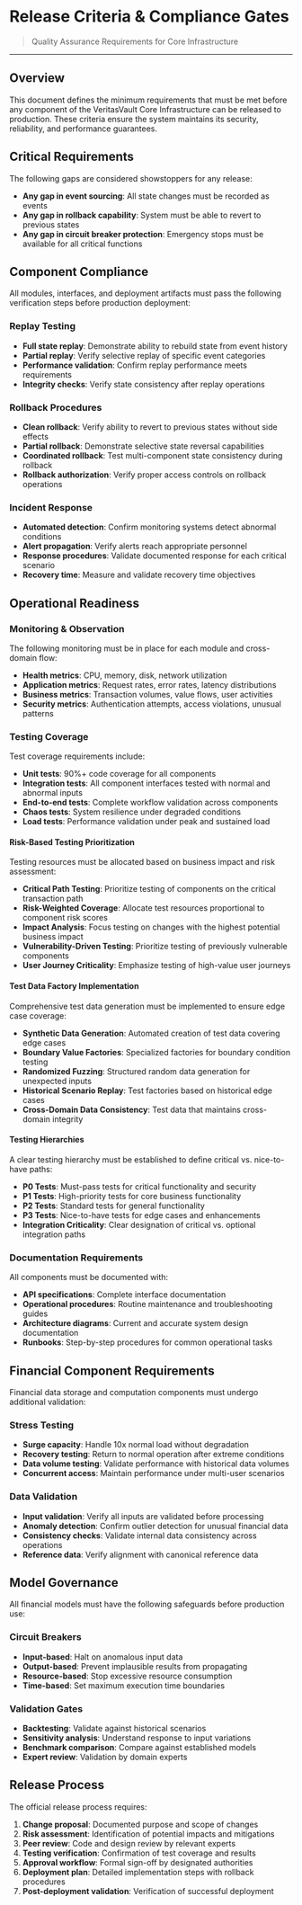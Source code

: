 # Release Criteria & Compliance Gates

> Quality Assurance Requirements for Core Infrastructure

---

## Overview

This document defines the minimum requirements that must be met before any component of the VeritasVault Core Infrastructure can be released to production. These criteria ensure the system maintains its security, reliability, and performance guarantees.

## Critical Requirements

The following gaps are considered showstoppers for any release:

* **Any gap in event sourcing**: All state changes must be recorded as events
* **Any gap in rollback capability**: System must be able to revert to previous states
* **Any gap in circuit breaker protection**: Emergency stops must be available for all critical functions

## Component Compliance

All modules, interfaces, and deployment artifacts must pass the following verification steps before production deployment:

### Replay Testing

* **Full state replay**: Demonstrate ability to rebuild state from event history
* **Partial replay**: Verify selective replay of specific event categories
* **Performance validation**: Confirm replay performance meets requirements
* **Integrity checks**: Verify state consistency after replay operations

### Rollback Procedures

* **Clean rollback**: Verify ability to revert to previous states without side effects
* **Partial rollback**: Demonstrate selective state reversal capabilities
* **Coordinated rollback**: Test multi-component state consistency during rollback
* **Rollback authorization**: Verify proper access controls on rollback operations

### Incident Response

* **Automated detection**: Confirm monitoring systems detect abnormal conditions
* **Alert propagation**: Verify alerts reach appropriate personnel
* **Response procedures**: Validate documented response for each critical scenario
* **Recovery time**: Measure and validate recovery time objectives

## Operational Readiness

### Monitoring & Observation

The following monitoring must be in place for each module and cross-domain flow:

* **Health metrics**: CPU, memory, disk, network utilization
* **Application metrics**: Request rates, error rates, latency distributions
* **Business metrics**: Transaction volumes, value flows, user activities
* **Security metrics**: Authentication attempts, access violations, unusual patterns

### Testing Coverage

Test coverage requirements include:

* **Unit tests**: 90%+ code coverage for all components
* **Integration tests**: All component interfaces tested with normal and abnormal inputs
* **End-to-end tests**: Complete workflow validation across components
* **Chaos tests**: System resilience under degraded conditions
* **Load tests**: Performance validation under peak and sustained load

#### Risk-Based Testing Prioritization

Testing resources must be allocated based on business impact and risk assessment:

* **Critical Path Testing**: Prioritize testing of components on the critical transaction path
* **Risk-Weighted Coverage**: Allocate test resources proportional to component risk scores
* **Impact Analysis**: Focus testing on changes with the highest potential business impact
* **Vulnerability-Driven Testing**: Prioritize testing of previously vulnerable components
* **User Journey Criticality**: Emphasize testing of high-value user journeys

#### Test Data Factory Implementation

Comprehensive test data generation must be implemented to ensure edge case coverage:

* **Synthetic Data Generation**: Automated creation of test data covering edge cases
* **Boundary Value Factories**: Specialized factories for boundary condition testing
* **Randomized Fuzzing**: Structured random data generation for unexpected inputs
* **Historical Scenario Replay**: Test factories based on historical edge cases
* **Cross-Domain Data Consistency**: Test data that maintains cross-domain integrity

#### Testing Hierarchies

A clear testing hierarchy must be established to define critical vs. nice-to-have paths:

* **P0 Tests**: Must-pass tests for critical functionality and security
* **P1 Tests**: High-priority tests for core business functionality
* **P2 Tests**: Standard tests for general functionality
* **P3 Tests**: Nice-to-have tests for edge cases and enhancements
* **Integration Criticality**: Clear designation of critical vs. optional integration paths

### Documentation Requirements

All components must be documented with:

* **API specifications**: Complete interface documentation
* **Operational procedures**: Routine maintenance and troubleshooting guides
* **Architecture diagrams**: Current and accurate system design documentation
* **Runbooks**: Step-by-step procedures for common operational tasks

## Financial Component Requirements

Financial data storage and computation components must undergo additional validation:

### Stress Testing

* **Surge capacity**: Handle 10x normal load without degradation
* **Recovery testing**: Return to normal operation after extreme conditions
* **Data volume testing**: Validate performance with historical data volumes
* **Concurrent access**: Maintain performance under multi-user scenarios

### Data Validation

* **Input validation**: Verify all inputs are validated before processing
* **Anomaly detection**: Confirm outlier detection for unusual financial data
* **Consistency checks**: Validate internal data consistency across operations
* **Reference data**: Verify alignment with canonical reference data

## Model Governance

All financial models must have the following safeguards before production use:

### Circuit Breakers

* **Input-based**: Halt on anomalous input data
* **Output-based**: Prevent implausible results from propagating
* **Resource-based**: Stop excessive resource consumption
* **Time-based**: Set maximum execution time boundaries

### Validation Gates

* **Backtesting**: Validate against historical scenarios
* **Sensitivity analysis**: Understand response to input variations
* **Benchmark comparison**: Compare against established models
* **Expert review**: Validation by domain experts

## Release Process

The official release process requires:

1. **Change proposal**: Documented purpose and scope of changes
2. **Risk assessment**: Identification of potential impacts and mitigations
3. **Peer review**: Code and design review by relevant experts
4. **Testing verification**: Confirmation of test coverage and results
5. **Approval workflow**: Formal sign-off by designated authorities
6. **Deployment plan**: Detailed implementation steps with rollback procedures
7. **Post-deployment validation**: Verification of successful deployment
